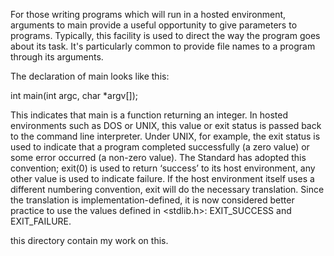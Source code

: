 For those writing programs which will run in a hosted environment, arguments
to main provide a useful opportunity to give parameters to programs.
Typically, this facility is used to direct the way the program goes about its
task. It's particularly common to provide file names to a program through its
arguments.

The declaration of main looks like this:

int main(int argc, char *argv[]);

This indicates that main is a function returning an integer. In hosted
environments such as DOS or UNIX, this value or exit status is passed back to
the command line interpreter. Under UNIX, for example, the exit status is used
to indicate that a program completed successfully (a zero value) or some error
occurred (a non-zero value). The Standard has adopted this convention; exit(0)
is used to return ‘success’ to its host environment, any other value is used
to indicate failure. If the host environment itself uses a different numbering
convention, exit will do the necessary translation. Since the translation is
implementation-defined, it is now considered better practice to use the values
defined in <stdlib.h>: EXIT_SUCCESS and EXIT_FAILURE.

this directory contain my work on this.
